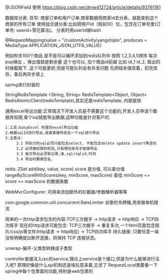 @JSONField 使用 https://blog.csdn.net/dmw412724/article/details/93761161

数据库分表:
    双写: 商家订单和用户订单,商家数据用商家id去分表，就能查到这个商家的所有订单
    使用组合键分表:比如把用户id（假如10）位，包含在订单号里(订单号: userid+雪花算法)。 分表时用userId做hash

@RequestMapping(value = "/customActivity/yangshipin", produces = MediaType.APPLICATION_JSON_UTF8_VALUE)

例如秒杀100个商品 是不是可以循环添加到redis队列中 按照 1,2,3,4,5顺序 每次pop弹出 ，弹出值就是剩余量
这个也可以, 加个商品id前缀  比如  id_1   id_2, 取出的时候截取下. 这个可能更好,但是可能队列会有并发问题
先把结余值空着，扣完库存，事后再异步填上

spring进行封装的

StringRedisTemplate <String, String>
RedisTemplate<Object, Object>
RedisAtomicClient(redisTemplate),其实还是redisTemplate, 内部是锁

通用excel导出功能:正常情况下开发人员是不需要这个功能的,开发人员申请个数据库权限,查个sql就能导出数据,这种功能是针对客户的.

    1.工具:EasyExcel 阿里的excel导出功能
    2.根据sqlId进行导出,或者直接传进去一个sql进行导出
    3.注意点: 
         3.1 所执行的sql必须只能包含select, 不能包含delete update insert等语句
         3.2 必须做权限的校验,只有哪些账号才能做导出
         3.3 每次导出必须有记录,谁,sql/sqlid,时间
         3.4 导出时要做签名.

redis:
    ZSet    add(key,  value, score)  score 是分值, 可以查分值
            rangeByScoreWithScores(key, minScore, maxScore)  查找 minScore <= score <= maxScore 的数据条数

WebMvcConfigurer: 可用来添加额外的拦截器/参数解析器等等

com.google.common.util.concurrent.RateLimiter  谷歌的令牌桶,用来做单机限流

简单的一次http请求包含的内容:TCP三次握手 -> http请求 -> http响应 -> TCP四次挥手
现在的http请求可能包含: TCP三次握手 -> 重复多次,一个html页面包含图片/css/js等文件(http请求 -> http响应) -> TCP四次挥手
持久链接: 只要任意一端 没有明确提出断开连接，则保持 TCP 连接状态。

unwrap-展开-父类型转换成子类型

controller直接注入rpc的service,理论上service是个接口,但是为什么能够进行注入呢? 原理好像是什么spi机制还是啥玩意来着,忘求了
RequestLocal类要看一下
spring中每个包里面的功能,特别是web包里的

